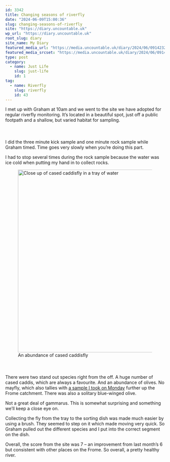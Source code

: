 ```yaml
---
id: 3342
title: Changing seasons of riverfly
date: "2024-06-09T15:00:36"
slug: changing-seasons-of-riverfly
site: "https://diary.uncountable.uk"
wp_url: "https://diary.uncountable.uk"
root_slug: diary
site_name: My Diary
featured_media_url: "https://media.uncountable.uk/diary/2024/06/09142325/IMG20240609110938.webp"
featured_media_srcset: "https://media.uncountable.uk/diary/2024/06/09142325/IMG20240609110938-300x169.webp 300w, https://media.uncountable.uk/diary/2024/06/09142325/IMG20240609110938-1024x578.webp 1024w, https://media.uncountable.uk/diary/2024/06/09142325/IMG20240609110938-150x150.webp 150w, https://media.uncountable.uk/diary/2024/06/09142325/IMG20240609110938-640x361.webp 640w, https://media.uncountable.uk/diary/2024/06/09142325/IMG20240609110938.webp 2000w"
type: post
category:
  - name: Just Life
    slug: just-life
    id: 1
tag:
  - name: Riverfly
    slug: riverfly
    id: 43
---
```



<p>I met up with Graham at 10am and we went to the site we have adopted for regular riverfly monitoring.  It&#8217;s located in a beautiful spot, just off a public footpath and a shallow, but varied habitat for sampling.</p>


<style>.kb-row-layout-id3342_14bdb8-25 > .kt-row-column-wrap{align-content:start;}:where(.kb-row-layout-id3342_14bdb8-25 > .kt-row-column-wrap) > .wp-block-kadence-column{justify-content:start;}.kb-row-layout-id3342_14bdb8-25 > .kt-row-column-wrap{column-gap:var(--global-kb-gap-md, 2rem);row-gap:var(--global-kb-gap-md, 2rem);padding-top:var(--global-kb-spacing-sm, 1.5rem);padding-bottom:var(--global-kb-spacing-sm, 1.5rem);grid-template-columns:repeat(2, minmax(0, 1fr));}.kb-row-layout-id3342_14bdb8-25 > .kt-row-layout-overlay{opacity:0.30;}@media all and (max-width: 1024px){.kb-row-layout-id3342_14bdb8-25 > .kt-row-column-wrap{grid-template-columns:repeat(2, minmax(0, 1fr));}}@media all and (max-width: 767px){.kb-row-layout-id3342_14bdb8-25 > .kt-row-column-wrap{grid-template-columns:minmax(0, 1fr);}.kb-row-layout-id3342_14bdb8-25 > .kt-row-column-wrap > .wp-block-kadence-column:nth-of-type(1){order:2;}.kb-row-layout-id3342_14bdb8-25 > .kt-row-column-wrap > .wp-block-kadence-column:nth-of-type(2){order:1;}.kb-row-layout-id3342_14bdb8-25 > .kt-row-column-wrap > .wp-block-kadence-column:nth-of-type(3){order:12;}.kb-row-layout-id3342_14bdb8-25 > .kt-row-column-wrap > .wp-block-kadence-column:nth-of-type(4){order:11;}.kb-row-layout-id3342_14bdb8-25 > .kt-row-column-wrap > .wp-block-kadence-column:nth-of-type(5){order:22;}.kb-row-layout-id3342_14bdb8-25 > .kt-row-column-wrap > .wp-block-kadence-column:nth-of-type(6){order:21;}.kb-row-layout-id3342_14bdb8-25 > .kt-row-column-wrap > .wp-block-kadence-column:nth-of-type(7){order:32;}.kb-row-layout-id3342_14bdb8-25 > .kt-row-column-wrap > .wp-block-kadence-column:nth-of-type(8){order:31;}}</style><div class="kb-row-layout-wrap kb-row-layout-id3342_14bdb8-25 alignnone wp-block-kadence-rowlayout"><div class="kt-row-column-wrap kt-has-2-columns kt-row-layout-equal kt-tab-layout-inherit kt-mobile-layout-row kt-row-valign-top">
<style>.kadence-column3342_126810-ec > .kt-inside-inner-col,.kadence-column3342_126810-ec > .kt-inside-inner-col:before{border-top-left-radius:0px;border-top-right-radius:0px;border-bottom-right-radius:0px;border-bottom-left-radius:0px;}.kadence-column3342_126810-ec > .kt-inside-inner-col{column-gap:var(--global-kb-gap-sm, 1rem);}.kadence-column3342_126810-ec > .kt-inside-inner-col{flex-direction:column;}.kadence-column3342_126810-ec > .kt-inside-inner-col > .aligncenter{width:100%;}.kadence-column3342_126810-ec > .kt-inside-inner-col:before{opacity:0.3;}.kadence-column3342_126810-ec{position:relative;}@media all and (max-width: 1024px){.kadence-column3342_126810-ec > .kt-inside-inner-col{flex-direction:column;justify-content:center;}}@media all and (max-width: 767px){.kadence-column3342_126810-ec > .kt-inside-inner-col{flex-direction:column;justify-content:center;}}</style>
<div class="wp-block-kadence-column kadence-column3342_126810-ec"><div class="kt-inside-inner-col">
<p>I did the three minute kick sample and one minute rock sample while Graham timed.  Time goes very slowly when you&#8217;re doing this part.  </p>



<p>I had to stop several times during the rock sample because the water was ice cold when putting my hand in to collect rocks.</p>
</div></div>


<style>.kadence-column3342_d7fa22-00 > .kt-inside-inner-col,.kadence-column3342_d7fa22-00 > .kt-inside-inner-col:before{border-top-left-radius:0px;border-top-right-radius:0px;border-bottom-right-radius:0px;border-bottom-left-radius:0px;}.kadence-column3342_d7fa22-00 > .kt-inside-inner-col{column-gap:var(--global-kb-gap-sm, 1rem);}.kadence-column3342_d7fa22-00 > .kt-inside-inner-col{flex-direction:column;}.kadence-column3342_d7fa22-00 > .kt-inside-inner-col > .aligncenter{width:100%;}.kadence-column3342_d7fa22-00 > .kt-inside-inner-col:before{opacity:0.3;}.kadence-column3342_d7fa22-00{position:relative;}@media all and (max-width: 1024px){.kadence-column3342_d7fa22-00 > .kt-inside-inner-col{flex-direction:column;justify-content:center;}}@media all and (max-width: 767px){.kadence-column3342_d7fa22-00 > .kt-inside-inner-col{flex-direction:column;justify-content:center;}}</style>
<div class="wp-block-kadence-column kadence-column3342_d7fa22-00"><div class="kt-inside-inner-col">
<figure class="wp-block-image size-large"><img loading="lazy" decoding="async" width="1024" height="576" src="https://media.uncountable.uk/diary/2024/06/09142326/IMG20240609110849-1024x576.webp" alt="Close up of cased caddisfly in a tray of water" class="wp-image-3340" srcset="https://media.uncountable.uk/diary/2024/06/09142326/IMG20240609110849-1024x576.webp 1024w, https://media.uncountable.uk/diary/2024/06/09142326/IMG20240609110849-300x169.webp 300w, https://media.uncountable.uk/diary/2024/06/09142326/IMG20240609110849-640x360.webp 640w, https://media.uncountable.uk/diary/2024/06/09142326/IMG20240609110849.webp 2000w" sizes="auto, (max-width: 1024px) 100vw, 1024px" /><figcaption class="wp-element-caption">An abundance of cased caddisfly</figcaption></figure>
</div></div>

</div></div>


<p>There were two stand out species right from the off.  A huge number of cased caddis, which are always a favourite.  And an abundance of olives.  No mayfly, which also tallies with <a href="https://diary.uncountable.uk/2024/06/signs-of-river-life/" data-type="post" data-id="3315">a sample I took on Monday</a> further up the Frome catchment.  There was also a solitary blue-winged olive.</p>



<p>Not a great deal of gammarus.  This is somewhat surprising and something we&#8217;ll keep a close eye on.</p>



<p>Collecting the fly from the tray to the sorting dish was made much easier by using a brush.  They seemed to step on it which made moving very quick.  So Graham pulled out the different species and I put into the correct segment on the dish.</p>



<p>Overall, the score from the site was 7 &#8211; an improvement from last month&#8217;s 6 but consistent with other places on the Frome.  So overall, a pretty healthy river.</p>
